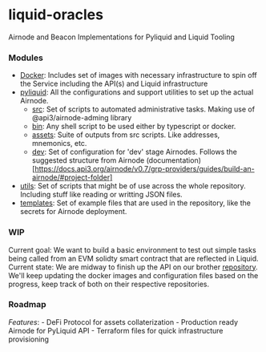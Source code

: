 # liquid-oracles
Airnode and Beacon Implementations for Pyliquid and Liquid Tooling

### Modules
- [Docker](./docker): Includes set of images with necessary infrastructure to spin off the Service including the API(s) and Liquid infrastructure
- [pyliquid](./pyliquid): All the configurations and support utilities to set up the actual Airnode.
    - [src](./pyliquid/src): Set of scripts to automated administrative tasks. Making use of @api3/airnode-adming library
    - [bin](./pyliquid/bin): Any shell script to be used either by typescript or docker.
    - [assets](./pyliquid/assets): Suite of outputs from src scripts. Like addresses, mnemonics, etc.
    - [dev](./pyliquid/dev): Set of configuration for 'dev' stage Airnodes. Follows the suggested structure from Airnode (documentation)[https://docs.api3.org/airnode/v0.7/grp-providers/guides/build-an-airnode/#project-folder]
- [utils](./utils): Set of scripts that might be of use across the whole repository. Including stuff like reading or writting JSON files.
- [templates](./templates): Set of example files that are used in the repository, like the secrets for Airnode deployment.

### WIP
Current goal: We want to build a basic environment to test out simple tasks being called from an EVM solidty smart contract that are reflected in Liquid.
Current state: We are midway to finish up the API on our brother [repository](https://github.com/api3latam/PyLiquid2EVM). We'll keep updating the docker images and configuration files based on the progress, keep track of both on their respective repositories.

### Roadmap
*Features*:
    - DeFi Protocol for assets collaterization
    - Production ready Airnode for PyLiquid API
    - Terraform files for quick infrastructure provisioning

